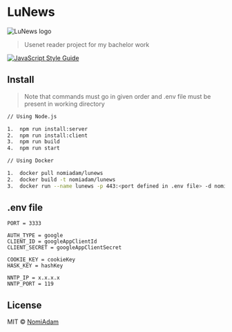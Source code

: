 # LuNews

![LuNews logo](https://github.com/NomiAdam/lunews/master/client/public/logo.png)

> Usenet reader project for my bachelor work

[![JavaScript Style Guide](https://img.shields.io/badge/code_style-standard-brightgreen.svg)](https://standardjs.com)

## Install

> Note that commands must go in given order and .env file must be present in working directory

```bash
// Using Node.js

1.	npm run install:server
2.	npm run install:client
3.	npm run build
4.	npm run start

// Using Docker

1.	docker pull nomiadam/lunews
2.	docker build -t nomiadam/lunews
3.	docker run --name lunews -p 443:<port defined in .env file> -d nomiadam/lunewsa –env-file <path to .env file>
```

## .env file

```..env
PORT = 3333

AUTH_TYPE = google
CLIENT_ID = googleAppClientId
CLIENT_SECRET = googleAppClientSecret

COOKIE_KEY = cookieKey
HASK_KEY = hashKey

NNTP_IP = x.x.x.x
NNTP_PORT = 119
```

## License

MIT © [NomiAdam](https://github.com/NomiAdam)
